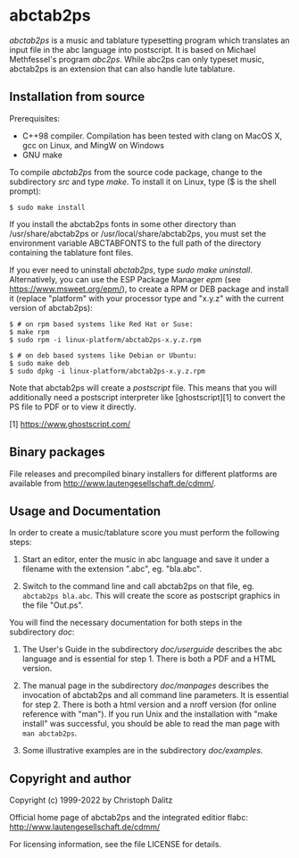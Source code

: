 abctab2ps
=========

*abctab2ps* is a music and tablature typesetting program which translates an
input file in the abc language into postscript. It is based on Michael
Methfessel's program *abc2ps*. While abc2ps can only typeset music, abctab2ps
is an extension that can also handle lute tablature.


Installation from source
------------------------

Prerequisites:

  - C++98 compiler. Compilation has been tested
    with clang on MacOS X, gcc on Linux, and MingW on Windows
  - GNU make

To compile *abctab2ps* from the source code package, change to the subdirectory
*src* and type *make*. To install it on Linux, type ($ is the shell prompt):

	$ sudo make install

If you install the abctab2ps fonts in some other directory than
/usr/share/abctab2ps or /usr/local/share/abctab2ps, you must set the
environment variable ABCTABFONTS to the full path of the directory
containing the tablature font files.

If you ever need to uninstall *abctab2ps*, type *sudo make uninstall*.
Alternatively, you can use the ESP Package Manager *epm* (see
<https://www.msweet.org/epm/>), to create a RPM or DEB package and
install it (replace "platform" with your processor type and "x.y.z"
with the current version of abctab2ps):

    $ # on rpm based systems like Red Hat or Suse:
    $ make rpm
	$ sudo rpm -i linux-platform/abctab2ps-x.y.z.rpm

    $ # on deb based systems like Debian or Ubuntu:
    $ sudo make deb
	$ sudo dpkg -i linux-platform/abctab2ps-x.y.z.rpm

Note that abctab2ps will create a *postscript* file. This means that
you will additionally need a postscript interpreter like [ghostscript][1]
to convert the PS file to PDF or to view it directly.

[1] https://www.ghostscript.com/


Binary packages
---------------

File releases and precompiled binary installers for different platforms are
available from http://www.lautengesellschaft.de/cdmm/.


Usage and Documentation
-----------------------

In order to create a music/tablature score you must perform
the following steps:

1. Start an editor, enter the music in abc language and save 
   it under a filename with the extension ".abc", eg. "bla.abc".

2. Switch to the command line and call abctab2ps on that file, 
   eg. `abctab2ps bla.abc`. This will create the score as 
   postscript graphics in the file "Out.ps".

You will find the necessary documentation for both steps in the
subdirectory *doc*:

1. The User's Guide in the subdirectory *doc/userguide*
   describes the abc language and is essential for step 1.
   There is both a PDF and a HTML version.

2. The manual page in the subdirectory *doc/manpages* describes 
   the invocation of abctab2ps and all command line parameters. 
   It is essential for step 2. There is both a html version
   and a nroff version (for online reference with "man").
   If you run Unix and the installation with "make install" was 
   successful, you should be able to read the man page with 
   `man abctab2ps`.

3. Some illustrative examples are in the subdirectory *doc/examples*.


Copyright and author
--------------------

Copyright (c) 1999-2022 by Christoph Dalitz

Official home page of abctab2ps and the integrated editior flabc:
<http://www.lautengesellschaft.de/cdmm/>

For licensing information, see the file LICENSE for details.
